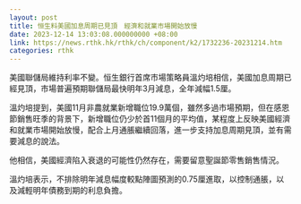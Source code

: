 ```yaml
---
layout: post
title: 恒生料美國加息周期已見頂　經濟和就業市場開始放慢
date: 2023-12-14 13:03:08.000000000 +08:00
link: https://news.rthk.hk/rthk/ch/component/k2/1732236-20231214.htm
categories: rthk
---
```


美國聯儲局維持利率不變。恒生銀行首席市場策略員溫灼培相信，美國加息周期已經見頂，市場普遍預期聯儲局最快明年3月減息，全年減幅1.5厘。

溫灼培提到，美國11月非農就業新增職位19.9萬個，雖然多過市場預期，但在感恩節銷售旺季的背景下，新增職位仍少於首11個月的平均值，某程度上反映美國經濟和就業市場開始放慢，配合上月通脹繼續回落，進一步支持加息周期見頂，並有需要減息的說法。

他相信，美國經濟陷入衰退的可能性仍然存在，需要留意聖誕節零售銷售情況。

溫灼培表示，不排除明年減息幅度較點陣圖預測的0.75厘進取，以控制通脹，以及減輕明年債務到期的利息負擔。
